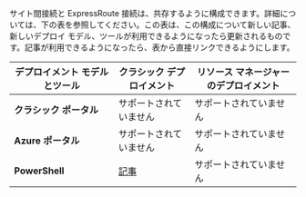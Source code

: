サイト間接続と ExpressRoute 接続は、共存するように構成できます。詳細については、下の表を参照してください。この表は、この構成について新しい記事、新しいデプロイ モデル、ツールが利用できるようになったら更新されるものです。記事が利用できるようになったら、表から直接リンクできるようにします。

| **デプロイメント モデルとツール** | **クラシック デプロイメント** | **リソース マネージャーのデプロイメント**|
|-----------------------------|-------------|---------------------|
| **クラシック ポータル** | サポートされていません | サポートされていません |
| **Azure ポータル** | サポートされていません | サポートされていません |
| **PowerShell** | [記事](../articles/expressroute/expressroute-howto-coexist-classic.md) | サポートされていません |

<!---HONumber=AcomDC_0224_2016-->